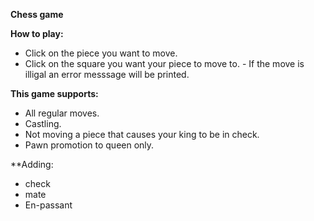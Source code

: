 **Chess game**

**How to play:**
-    Click on the piece you want to move.
-    Click on the square you want your piece to move to.
    -    If the move is illigal an error messsage will be printed.

**This game supports:**
-    All regular moves.
-    Castling.
-    Not moving a piece that causes your king to be in check.
-    Pawn promotion to queen only.


**Adding:
-    check
-    mate
-    En-passant
